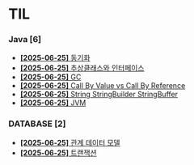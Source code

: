 # TIL
 
### Java [6]
- [**[2025-06-25]**  동기화](https://github.com/A-lass/TIL/blob/main/Java/동기화.md)
- [**[2025-06-25]**  추상클래스와 인터페이스](https://github.com/A-lass/TIL/blob/main/Java/추상클래스와_인터페이스.md)
- [**[2025-06-25]**  GC](https://github.com/A-lass/TIL/blob/main/Java/GC.md)
- [**[2025-06-25]**  Call By Value vs Call By Reference](https://github.com/A-lass/TIL/blob/main/Java/Call_By_Value_vs_Call_By_Reference.md)
- [**[2025-06-25]**  String StringBuilder StringBuffer](https://github.com/A-lass/TIL/blob/main/Java/String_StringBuilder_StringBuffer.md)
- [**[2025-06-25]**  JVM](https://github.com/A-lass/TIL/blob/main/Java/JVM.md)
### DATABASE [2]
- [**[2025-06-25]**  관계 데이터 모델](https://github.com/A-lass/TIL/blob/main/DATABASE/관계_데이터_모델.md)
- [**[2025-06-25]**  트랜잭션](https://github.com/A-lass/TIL/blob/main/DATABASE/트랜잭션.md)
